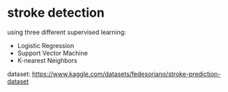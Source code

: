# stroke detection

using three different supervised learning:
- Logistic Regression
- Support Vector Machine
- K-nearest Neighbors

dataset: https://www.kaggle.com/datasets/fedesoriano/stroke-prediction-dataset   
